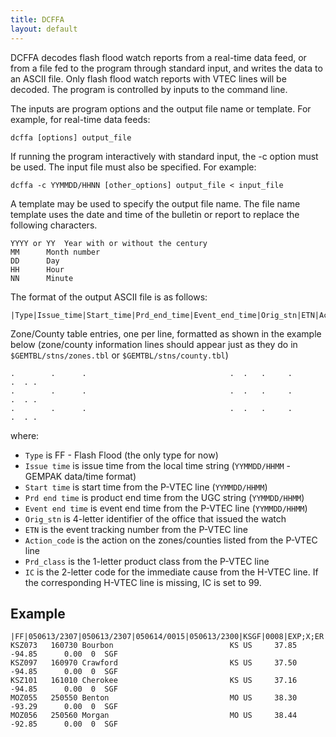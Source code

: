 ```yaml
---
title: DCFFA
layout: default
---
```


DCFFA decodes flash flood watch reports from a real-time 
data feed, or from a file fed to the program through standard 
input, and writes the data to an ASCII file. Only flash flood
watch reports with VTEC lines will be decoded.  The program is 
controlled by inputs to the command line.

The inputs are program options and the output file name or template.
For example, for real-time data feeds:

	dcffa [options] output_file

If running the program interactively with standard input, the -c
option must be used.  The input file must also be specified.
For example:

	dcffa -c YYMMDD/HHNN [other_options] output_file < input_file

A template may be used to specify the output file name.  The file
name template uses the date and time of the bulletin or report
to replace the following characters.

	YYYY or YY	Year with or without the century
	MM		Month number
	DD		Day
	HH		Hour
	NN		Minute


The format of the output ASCII file is as follows:
    
    |Type|Issue_time|Start_time|Prd_end_time|Event_end_time|Orig_stn|ETN|Action_code;Prd_class;IC
    
Zone/County table entries, one per line, formatted as shown in the 
example below (zone/county information lines should appear just as 
they do in `$GEMTBL/stns/zones.tbl` or `$GEMTBL/stns/county.tbl`)

    .        .      .                                .  .   .     .         .  . .
    .        .      .                                .  .   .     .         .  . .
    .        .      .                                .  .   .     .         .  . .

where:

* `Type` is FF - Flash Flood (the only type for now)
* `Issue time` is issue time from the local time string (`YYMMDD/HHMM` - GEMPAK data/time format)
* `Start time` is start time from the P-VTEC line (`YYMMDD/HHMM`)
* `Prd end time` is product end time from the UGC string (`YYMMDD/HHMM`)
* `Event end time` is event end time from the P-VTEC line (`YYMMDD/HHMM`)
* `Orig_stn` is 4-letter identifier of the office that issued the watch
* `ETN` is the event tracking number from the P-VTEC line
* `Action_code` is the action on the zones/counties listed from the P-VTEC line
* `Prd_class` is the 1-letter product class from the P-VTEC line
* `IC` is the 2-letter code for the immediate cause from the H-VTEC line. If the corresponding H-VTEC line is missing, IC is set to 99.

Example
-------

    |FF|050613/2307|050613/2307|050614/0015|050613/2300|KSGF|0008|EXP;X;ER
    KSZ073   160730 Bourbon                          KS US     37.85    -94.85      0.00  0  SGF
    KSZ097   160970 Crawford                         KS US     37.50    -94.85      0.00  0  SGF
    KSZ101   161010 Cherokee                         KS US     37.16    -94.85      0.00  0  SGF
    MOZ055   250550 Benton                           MO US     38.30    -93.29      0.00  0  SGF
    MOZ056   250560 Morgan                           MO US     38.44    -92.85      0.00  0  SGF
    
